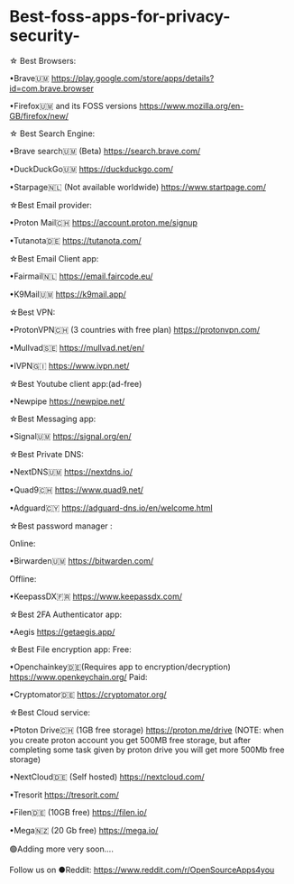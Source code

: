 # Best-foss-apps-for-privacy-security-
☆ Best Browsers:

•Brave🇺🇲 https://play.google.com/store/apps/details?id=com.brave.browser
                  
•Firefox🇺🇲 and its FOSS versions https://www.mozilla.org/en-GB/firefox/new/

☆ Best Search Engine:

•Brave search🇺🇲 (Beta)
https://search.brave.com/

•DuckDuckGo🇺🇲
https://duckduckgo.com/

•Starpage🇳🇱 (Not available worldwide)
https://www.startpage.com/



☆Best Email provider:

•Proton Mail🇨🇭  https://account.proton.me/signup

•Tutanota🇩🇪  https://tutanota.com/



☆Best Email Client app:

•Fairmail🇳🇱  https://email.faircode.eu/

•K9Mail🇺🇲  https://k9mail.app/



☆Best VPN:

•ProtonVPN🇨🇭 (3 countries with free plan)  https://protonvpn.com/

•Mullvad🇸🇪 https://mullvad.net/en/

•IVPN🇬🇮 https://www.ivpn.net/



☆Best Youtube client app:(ad-free)

•Newpipe  https://newpipe.net/



☆Best Messaging app:

•Signal🇺🇲  https://signal.org/en/



☆Best Private DNS:

•NextDNS🇺🇲 https://nextdns.io/

•Quad9🇨🇭   https://www.quad9.net/

•Adguard🇨🇾  https://adguard-dns.io/en/welcome.html


☆Best password manager :

Online:

•Birwarden🇺🇲  https://bitwarden.com/

Offline:

•KeepassDX🇫🇷  https://www.keepassdx.com/


☆Best 2FA Authenticator app:

•Aegis  https://getaegis.app/


☆Best File encryption app:
Free:

•Openchainkey🇩🇪(Requires app to encryption/decryption) https://www.openkeychain.org/
Paid:

•Cryptomator🇩🇪 https://cryptomator.org/




☆Best Cloud service:

•Ptoton Drive🇨🇭 (1GB free storage)  https://proton.me/drive
(NOTE: when you create proton account you get 500MB free storage, but after completing some task given by proton drive you will get more 500Mb free storage)

•NextCloud🇩🇪 (Self hosted)  https://nextcloud.com/

•Tresorit  https://tresorit.com/

•Filen🇩🇪 (10GB free) https://filen.io/

•Mega🇳🇿 (20 Gb free) https://mega.io/




🟢Adding more very soon....

Follow us on 
●Reddit: https://www.reddit.com/r/OpenSourceApps4you
